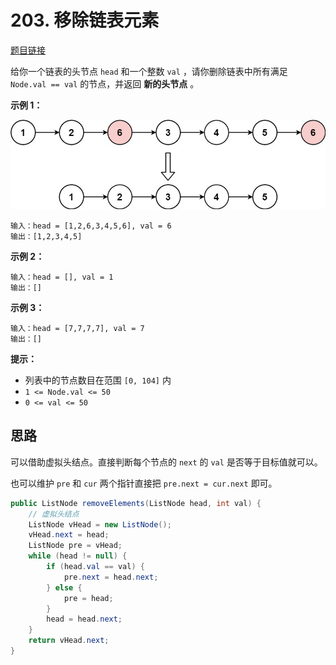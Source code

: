 # 203. 移除链表元素

[题目链接](https://leetcode.cn/problems/remove-linked-list-elements/)

给你一个链表的头节点 `head` 和一个整数 `val` ，请你删除链表中所有满足 `Node.val == val` 的节点，并返回 **新的头节点** 。

 

**示例 1：**

![img](images/203-1.jpg)

```
输入：head = [1,2,6,3,4,5,6], val = 6
输出：[1,2,3,4,5]
```

**示例 2：**

```
输入：head = [], val = 1
输出：[]
```

**示例 3：**

```
输入：head = [7,7,7,7], val = 7
输出：[]
```

 

**提示：**

- 列表中的节点数目在范围 `[0, 104]` 内
- `1 <= Node.val <= 50`
- `0 <= val <= 50`

## 思路

可以借助虚拟头结点。直接判断每个节点的 `next` 的 `val` 是否等于目标值就可以。

也可以维护 `pre` 和 `cur` 两个指针直接把 `pre.next = cur.next` 即可。

```java
public ListNode removeElements(ListNode head, int val) {
    // 虚拟头结点
    ListNode vHead = new ListNode();
    vHead.next = head;
    ListNode pre = vHead;
    while (head != null) {
        if (head.val == val) {
            pre.next = head.next;
        } else {
            pre = head;
        }
        head = head.next;
    }
    return vHead.next;
}
```